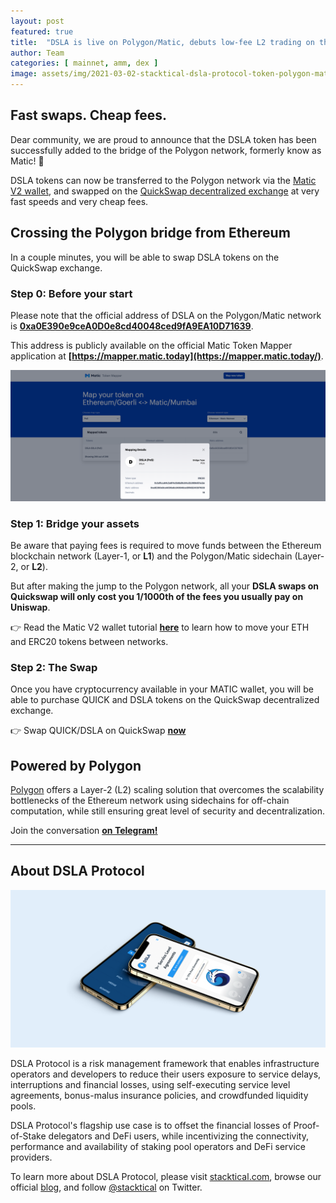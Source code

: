 ```yaml
---
layout: post
featured: true
title:  "DSLA is live on Polygon/Matic, debuts low-fee L2 trading on the QuickSwap DEX"
author: Team
categories: [ mainnet, amm, dex ]
image: assets/img/2021-03-02-stacktical-dsla-protocol-token-polygon-matic-amm-dex-exchange-listing-quickswap-fintech-legaltech-insurtech-defi.png
---
```


## Fast swaps. Cheap fees.

Dear community, we are proud to announce that the DSLA token has been successfully added to the bridge of the Polygon network, formerly know as Matic! 🎉

DSLA tokens can now be transferred to the Polygon network via the [Matic V2 wallet](https://wallet.matic.network/), and swapped on the [QuickSwap decentralized exchange](https://info.quickswap.exchange/pair/0x9c8e56e594831951de0791577c0b9bf9aadfbb9e) at very fast speeds and very cheap fees.

## Crossing the Polygon bridge from Ethereum

In a couple minutes, you will be able to swap DSLA tokens on the QuickSwap exchange. 

### Step 0: Before your start

Please note that the official address of DSLA on the Polygon/Matic network is **[0xa0E390e9ceA0D0e8cd40048ced9fA9EA10D71639](https://explorer-mainnet.maticvigil.com/address/0xa0E390e9ceA0D0e8cd40048ced9fA9EA10D71639/transactions)**.

This address is publicly available on the official Matic Token Mapper application at **[https://mapper.matic.today](https://mapper.matic.today/)**.


![DSLA Bridge on Polygon/Matc](/assets/img/2021-03-02-stacktical-dsla-protocol-token-polygon-matic-amm-dex-exchange-listing-quickswap-fintech-legaltech-insurtech-defi-screenshot-bridge.png)

### Step 1: Bridge your assets

Be aware that paying fees is required to move funds between the Ethereum blockchain network (Layer-1, or **L1**) and the Polygon/Matic sidechain (Layer-2, or **L2**).

But after making the jump to the Polygon network, all your **DSLA swaps on Quickswap will only cost you 1/1000th of the fees you usually pay on Uniswap**. 

👉 Read the Matic V2 wallet tutorial **[here](https://docs.matic.network/docs/develop/wallets/web-wallet-v2-guide/)** to learn how to move your ETH and ERC20 tokens between networks.


### Step 2: The Swap

Once you have cryptocurrency available in your MATIC wallet, you will be able to purchase QUICK and DSLA tokens on the QuickSwap decentralized exchange.

👉 Swap QUICK/DSLA on QuickSwap **[now](https://info.quickswap.exchange/pair/0x9c8e56e594831951de0791577c0b9bf9aadfbb9e)**

## Powered by Polygon

[Polygon](https://polygon.technology/) offers a Layer-2 (L2) scaling solution that overcomes the scalability bottlenecks of the Ethereum network using sidechains for off-chain computation, while still ensuring great level of security and decentralization.

Join the conversation **[on Telegram!](https://t.me/stacktical)**

___


## About DSLA Protocol

[![DSLA Token, now on QuickSwap](/assets/img/2021-03-02-stacktical-dsla-protocol-token-polygon-matic-amm-dex-exchange-listing-quickswap-fintech-legaltech-insurtech-defi-screenshot.png)](https://stacktical.com)

DSLA Protocol is a risk management framework that enables infrastructure operators and developers to reduce their users exposure to service delays, interruptions and financial losses, using self-executing service level agreements, bonus-malus insurance policies, and crowdfunded liquidity pools.

DSLA Protocol's flagship use case is to offset the financial losses of Proof-of-Stake delegators and DeFi users, while incentivizing the connectivity, performance and availability of staking pool operators and DeFi service providers.

To learn more about DSLA Protocol, please visit [stacktical.com](https://stacktical.com), browse our official [blog](https://blog.stacktical.com), and follow [@stacktical](https://twitter.com/Stacktical) on Twitter.

